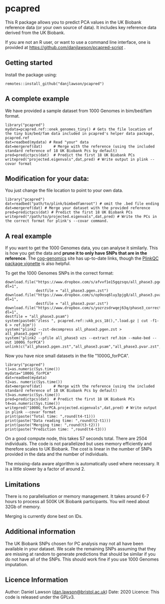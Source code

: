 # pcapred

This R package allows you to predict PCA values in the UK Biobank reference data (or your own source of data). It includes key reference data derived from the UK Biobank.

If you are not an R user, or want to use a command line interface, one is provided at https://github.com/danjlawson/pcapred-script .

## Getting started

Install the package using:

```{r}
remotes::install_github("danjlawson/pcapred")
```

## A complete example

We have provided a sample dataset from 1000 Genomes in bim/bed/fam format.

```{r}
library("pcapred")
mydata=pcapred.ref::onek_genomes_tiny() # Gets the file location of the tiny bim/bed/fam data included in pcapred's helper data package, pcapred.ref
dat=readbed(mydata) # Read "your" data
dat=mergeref(dat)     # Merge with the reference (using the included standard reference of 18 UK Biobank Pcs by default)
pred=predictpcs(dat)  # Predict the first 18 UK Biobank PCs
writepred("projected.eigenvals",dat,pred) # Write output in plink --covar format
```

## Modification for your data:

You just change the file location to point to your own data.

```{r}
library("pcapred")
dat=readbed("path/to/plink/bimbedfamroot") # omit the .bed file ending
dat=mergeref(dat) # Merge your dataset with the provided reference
pred=predictpcs(dat) # Predict the first 18 UK Biobank PCs
writepred("/path/to/projected.eigenvals",dat,pred) # Write the PCs in the correct format for plink's --covar command.
```

## A real example

If you want to get the 1000 Genomes data, you can analyse it similarly. This is how you get the data and **prune it to only have SNPs that are in the reference**. The [cog-genomics](https://www.cog-genomics.org/plink/2.0/resources#1kg_phase3) site has up-to-date links, though the  [PlinkQC package vignette](https://cran.r-project.org/web/packages/plinkQC/vignettes/Genomes1000.pdf) is also helpful.

To get the 1000 Genomes SNPs in the correct format:
```{r}
download.file("https://www.dropbox.com/s/afvvf1e15gqzsqo/all_phase3.pgen.zst?dl=1",
              destfile = "all_phase3.pgen.zst")
download.file("https://www.dropbox.com/s/op9osq6luy3pjg8/all_phase3.pvar.zst?dl=1",
              destfile = "all_phase3.pvar.zst")
download.file("https://www.dropbox.com/s/yozrzsdrwqej63q/phase3_corrected.psam?dl=1",
destfile = "all_phase3.psam")
system(paste0("zless ", pcapred.ref::ukb_pcs_18(),".load.gz | cut -f1-6 > ref.bim"))
system("plink2 --zst-decompress all_phase3.pgen.zst > all_phase3.pgen")
system("plink2 --pfile all_phase3 vzs --extract ref.bim --make-bed --out 1000G_forPCA")
unlink(c("all_phase3.pgen.zst","all_phase3.psam","all_phase3.pvar.zst","all_phase3.pgen","ref.bim"))
```

Now you have nice small datasets in the file "1000G_forPCA".

```{r}
library("pcapred")
t1=as.numeric(Sys.time())
mydata="1000G_forPCA"
dat=readbed(mydata)
t2=as. numeric(Sys.time())
dat=mergeref(dat)     # Merge with the reference (using the included standard reference of 18 UK Biobank Pcs by default)
t3=as.numeric(Sys.time())
pred=predictpcs(dat)  # Predict the first 18 UK Biobank PCs
t4=as.numeric(Sys.time())
writepred("1000G_forPCA.projected.eigenvals",dat,pred) # Write output in plink --covar format
print(paste("Total time: ",round(t4-t1)))
print(paste("Data reading time: ",round(t2-t1)))
print(paste("Merging time: ",round(t3-t2)))
print(paste("Prediction time: ",round(t4-t3)))
```

On a good compute node, this takes 57 seconds total. There are 2504 individuals. The code is not parallelized but uses memory efficiently and therefore scales to UK Biobank. The cost is linear in the number of SNPs provided in the data and the number of individuals.

The missing-data aware algorithm is automatically used where necessary. It is a little slower by a factor of around 2.

## Limitations

There is no parallelisation or memory management. It takes around 6-7 hours to process all 500K UK Biobank participants. You will need about 32Gb of memory.

Merging is currently done best on IDs.

## Additional information

The UK Biobank SNPs chosen for PC analysis may not all have been available in your dataset. We scale the remaining SNPs assuming that they are missing at random to generate predictions that should be similar if you do not have all of the SNPs. This should work fine if you use 1000 Genomes imputation.

## Licence Information

Author: Daniel Lawson (dan.lawson@bristol.ac.uk)
Date: 2020
Licence: This code is released under the GPLv3.

